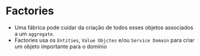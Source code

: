 # Factories
- Uma fábrica pode cuidar da criação de todos esses objetos associados a um `aggregate`.
- Factories usa os `Entities`, `Value Objctes` e/ou  `Service Domain` para criar um objeto importante para o domínio
